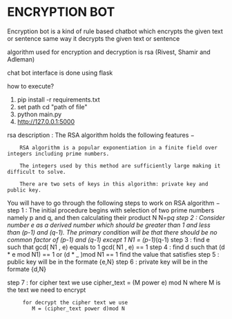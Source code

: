 # ENCRYPTION BOT
Encryption bot is a kind of rule based chatbot which encrypts the given text or sentence 
same way it decrypts the given text or sentence

algorithm used for encryption and decryption is rsa (Rivest, Shamir and Adleman)

chat bot interface is done using flask

how to execute?
1) pip install -r requirements.txt
2) set path cd "path of file"
3) python main.py
4) http://127.0.0.1:5000

rsa description :
	The RSA algorithm holds the following features −

		RSA algorithm is a popular exponentiation in a finite field over integers including prime numbers.

		The integers used by this method are sufficiently large making it difficult to solve.

		There are two sets of keys in this algorithm: private key and public key.

You will have to go through the following steps to work on RSA algorithm −
step 1 : 
		The initial procedure begins with selection of two prime numbers namely p and q, and then calculating their product N
						N=p*q
step 2 :
		 Consider number e as a derived number which should be greater than 1 and less than (p-1) and (q-1). The primary condition will be that there should be no common factor of (p-1) and (q-1) except 1
		 				N1 = (p-1)*(q-1)
step 3 :
		find e such that gcd( N1 , e) equals to 1
					gcd( N1 , e) == 1
step 4 :
		find d such that (d * e mod N1) ==  1
		or (d * _ )mod N1 == 1
		 find the value that satisfies 
step 5 :
 		public key will be in the formate 
 				{e,N}
step 6 :
		private key will be in the formate
				{d,N}

step 7 : for cipher text we use
			cipher_text = (M power e) mod N
			where M is the text we need to encrypt
		 
		 for decrypt the cipher text we use
			M = (cipher_text power d)mod N


